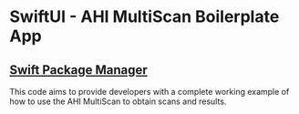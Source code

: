 # SwiftUI - AHI MultiScan Boilerplate App

## [Swift Package Manager](https://www.swift.org/package-manager/)

This code aims to provide developers with a complete working example of how to use the AHI MultiScan to obtain scans and results.
